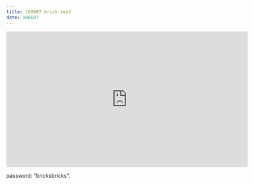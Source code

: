 ```yaml
---
title: 160607 brick test
date: 160607
---
```

<iframe src="https://player.vimeo.com/video/169636662" width="640" height="360" frameborder="0" webkitallowfullscreen mozallowfullscreen allowfullscreen></iframe>

password: "bricksbricks".
